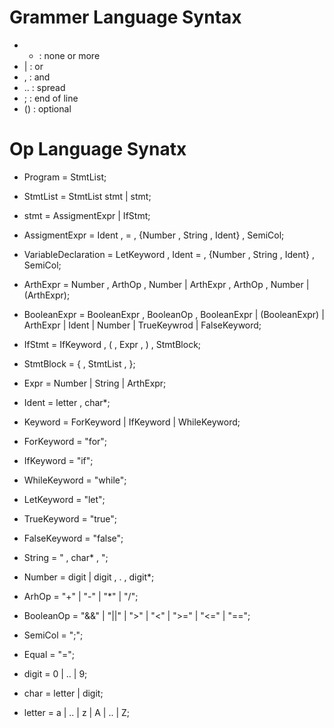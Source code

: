 # Grammer Language Syntax
- * : none or more
- | : or
- , : and
- .. : spread
- ; : end of line
- () : optional

# Op Language Synatx 
- Program = StmtList;
- StmtList = StmtList stmt | stmt;
- stmt = AssigmentExpr | IfStmt;

- AssigmentExpr = Ident , = , {Number , String , Ident} , SemiCol; 
- VariableDeclaration = LetKeyword , Ident = , {Number , String , Ident} , SemiCol; 
- ArthExpr =  Number , ArthOp , Number 
            | ArthExpr  , ArthOp , Number
            | (ArthExpr);

- BooleanExpr =   BooleanExpr  , BooleanOp , BooleanExpr
                | (BooleanExpr)
                | ArthExpr
                | Ident
                | Number
                | TrueKeywrod 
                | FalseKeyword; 


- IfStmt = IfKeyword , ( , Expr , ) , StmtBlock;
- StmtBlock = { , StmtList , };
- Expr =  Number 
        | String
        | ArthExpr;


- Ident = letter , char*;
- Keyword = ForKeyword | IfKeyword | WhileKeyword;
- ForKeyword = "for";
- IfKeyword = "if";
- WhileKeyword = "while";
- LetKeyword = "let";
- TrueKeyword = "true";
- FalseKeyword = "false";


- String = " , char* , "; 
- Number = digit | digit  , . , digit*;
- ArhOp = "+" | "-" | "*" | "/";
- BooleanOp = "&&" | "||" | ">" | "<" | ">=" | "<=" | "==";
- SemiCol = ";";
- Equal = "=";
- digit = 0 | .. | 9;
- char = letter | digit;
- letter = a | .. | z | A | .. | Z;



